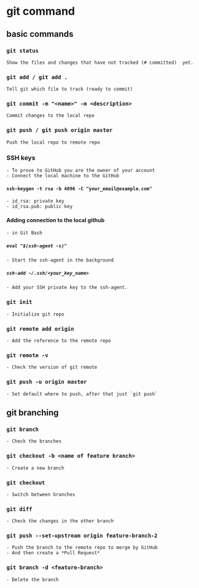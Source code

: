 # git command

## basic commands

### `git status`
    Show the files and changes that have not tracked (# committed)  yet.

### `git add / git add .`
    Tell git which file to track (ready to commit)

### `git commit -m "<name>" -m <description>`
    Commit changes to the local repo

### `git push / git push origin master` 
    Push the local repo to remote repo

### SSH keys
    - To prove to GitHub you are the owner of your account
    - Connect the local machine to the GitHub
#### `ssh-keygen -t rsa -b 4096 -C "your_email@example.com"`
    - id_rsa: private key
    - id_rsa.pub: public key
#### Adding connection to the local github
    - in Git Bash
##### `eval "$(ssh-agent -s)"`
    - Start the ssh-agent in the background
##### `ssh-add ~/.ssh/<your_key_name>`
    - Add your SSH private key to the ssh-agent.

### `git init`
    - Initialize git repo

### `git remote add origin`
    - Add the reference to the remote repo

### `git remote -v`
    - Check the version of git remote

### `git push -u origin master`
    - Set default where to push, after that just `git push`


## git branching

### `git branch`
    - Check the branches

### `git checkout -b <name of feature branch>`
    - Create a new branch

### `git checkout`
    - Switch between branches

### `git diff`
    - Check the changes in the other branch

### `git push --set-upstream origin feature-branch-2`
    - Push the branch to the remote repo to merge by GitHub
    - And then create a *Pull Request*

### `git branch -d <feature-branch>`
    - Delete the branch